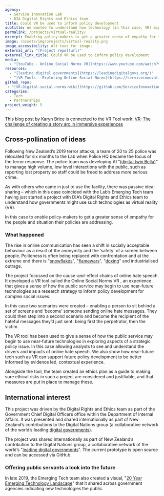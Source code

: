 ```yaml
---
agency:
  - Service Innovation Lab
  - DIA Digital Rights and Ethics team
title: Could VR be used to inform policy development
subtitle: We wanted to understand how technology (in this case, VR) might be used to explore factors that drive disruptive digital behaviours, the social impacts of these behaviours, and how to ensure safe environments so that all New Zealanders are able to participate in, contribute to and benefit from the digital world.
permalink: /projects/virtual-reality/
excerpt: Enabling policy-makers to get a greater sense of empathy for the people and situations their policies are addressing.
image: /assets/img/projects/virtual-reality.png
image_accessibility: Alt text for image.
external_url: "[Project repo](url)"
external_link_title: Could VR be used to inform policy development
media:
  - "[YouTube - Online Social Norms VR](https://www.youtube.com/watch?v=pUIPbUMwqHg)"
resources:
  - "[leading digital governments](https://leadingdigitalgovs.org/)"
  - "[VR Tools - Exploring Online Social Norms](https://serviceinnovationlab.github.io/projects/vr-experience/)"
github_repo:
 - "[VR-Digital-social-norms-wiki](https://github.com/ServiceInnovationLab/VR-Digital-social-norms/wiki)"
categories:
  - Tech
  - Partnerships
project_weight: 5
---
```


This blog post by Karyn Brice is connected to the VR Tool work: [VR: The challenge of creating a story arc in immersive experiences](https://www.digital.govt.nz/blog/vr-the-challenge-of-creating-a-story-arc-in-immersive-experiences/)

## Cross-pollination of ideas

Following New Zealand’s 2019 terror attacks, a team of 20 to 25 police was relocated for six months to the Lab when Police HQ became the focus of the terror response. The police team was developing AI “[(digital twin Bella)](https://bellahelps.com/)” to manage high volume, low level interactions with the public, such as reporting lost property so staff could be freed to address more serious crime.

As with others who came in just to use the facility, there was passive idea-sharing – which in this case coincided with the Lab’s Emerging Tech team having just started a project with DIA’s Digital Rights and Ethics team to understand how governments might use such technologies as virtual reality (VR).

In this case to enable policy-makers to get a greater sense of empathy for the people and situation their policies are addressing.

### What happened

The rise in online communication has seen a shift in socially acceptable behaviour as a result of the anonymity and the ‘safety’ of a screen between people. Politeness is often being replaced with confrontation and at the extreme end there is "[snowflakes](https://en.wikipedia.org/wiki/Snowflake_(slang))", "[flamewars](https://en.wikipedia.org/wiki/Flaming_(Internet))", "[doxing](https://en.wikipedia.org/wiki/Doxing)" and industrialised outrage.

The project focussed on the cause-and-effect chains of online hate speech. It developed a VR tool called the Online Social Norms VR , an experience that gives a sense of how the public service may begin to use near-future technologies as a research strategy to inform policy development for complex social issues.

In this case two scenarios were created – enabling a person to sit behind a set of screens and ‘become’ someone sending online hate messages. They could then step into a second scenario and become the recipient of the hateful messages they’d just sent: being first the perpetrator, then the victim.

The VR tool has been used to give a sense of how the public service may begin to use near-future technologies in exploring aspects of a strategic policy issue. In this case allowing analysts to see and understand the drivers and impacts of online hate speech. We also show how near-future tech such as VR can support future policy development to be better informed by evidence led, contextual experience.

Alongside the tool, the team created an ethics plan as a guide to making sure ethical risks in such a project are considered and justifiable, and that measures are put in place to manage these.

## International interest

This project was driven by the Digital Rights and Ethics team as part of the Government Chief Digital Officers office within the Department of Internal Affairs. It was presented and shared internationally as part of New Zealand’s contributions to the Digital Nations group (a collaborative network of the world’s leading [digital governments](https://en.wikipedia.org/wiki/Digital_government)).

The project was shared internationally as part of New Zealand’s contribution to the Digital Nations group, a collaborative network of the world’s "[leading digital governments](https://leadingdigitalgovs.org/)". The current prototype is open source and can be accessed via GitHub.

### Offering public servants a look into the future

In late 2019, the Emerging Tech team also created a visual, "[20 Year Emerging Technology Landscape](https://serviceinnovationlab.github.io/projects/20-year-emtech-landscape/)" that it shared across government agencies indicating new technologies the public.
